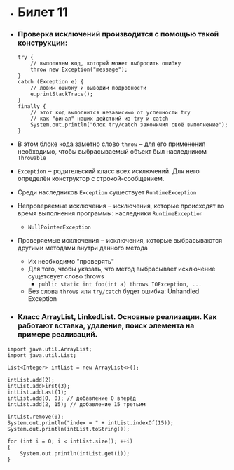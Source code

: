 - # Билет 11 
- ### Проверка исключений производится с помощью такой конструкции:
    ```
    try {
        // выполняем код, который может выбросить ошибку
        throw new Exception("message");
    } 
    catch (Exception e) {
        // ловим ошибку и выводим подробности
        e.printStackTrace();
    } 
    finally {
        // этот код выполнится независимо от успешности try
        // как "финал" наших действий из try и catch
        System.out.println("блок try/catch законичил своё выполнение");
    }
    ```
- В этом блоке кода заметно слово `throw` ‒ для его применения необходимо, чтобы выбрасываемый объект был наследником `Throwable`
- `Exception` ‒ родительский класс всех исключений. Для него определён конструктор с строкой-сообщением.
- Среди наследников `Exception` существует `RuntimeException`
- Непроверяемые исключения ‒ исключения, которые происходят во время выполнения программы: наследники `RuntimeException`
    - `NullPointerException`
- Проверяемые исключения ‒ исключения, которые выбрасываются другими методами внутри данного метода
    - Их необходимо "проверять"
    - Для того, чтобы указать, что метод выбрасывает исключение сущетсвует слово throws
        - `public static int foo(int a) throws IOException, ... `
    - Без слова `throws` или `try/catch` будет ошибка: Unhandled Exception


- ### Класс ArrayList, LinkedList. Основные реализации. Как работают вставка, удаление, поиск элемента на примере реализаций.
```
import java.util.ArrayList;
import java.util.List;
```
```
List<Integer> intList = new ArrayList<>();

intList.add(2);
intList.addFirst(3);
intList.addLast(1);
intList.add(0, 0); // добавление 0 вперёд
intList.add(2, 15); // добавление 15 третьим

intList.remove(0);
System.out.println("index = " + intList.indexOf(15));
System.out.println(intList.toString());

for (int i = 0; i < intList.size(); ++i)
{
    System.out.println(intList.get(i));
}
```
